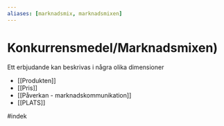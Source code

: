 ```yaml
---
aliases: [marknadsmix, marknadsmixen]
---
```

# Konkurrensmedel/Marknadsmixen)
Ett erbjudande kan beskrivas i några olika dimensioner
- [[Produkten]]
- [[Pris]]
- [[Påverkan - marknadskommunikation]]
- [[PLATS]]

#indek 